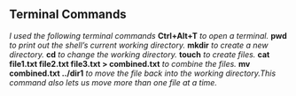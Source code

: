 ## Terminal Commands
*I used the following terminal commands*
**Ctrl+Alt+T** *to open a terminal.*
**pwd** *to print out the shell’s current working directory.*
**mkdir** *to create a new directory.*
**cd** *to change the working directory.*
**touch** *to create files.*
**cat file1.txt file2.txt file3.txt > combined.txt** *to combine the files.*
**mv combined.txt ../dir1** *to move the file back into the working directory.This command also lets us move more than one file at a time.*
